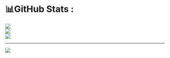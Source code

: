 # 📊GitHub Stats :
![](https://github-readme-stats.vercel.app/api?username=nitinp45&theme=radical&hide_border=false&include_all_commits=false&count_private=false)<br/>
![](https://github-readme-streak-stats.herokuapp.com/?user=nitinp45&theme=radical&hide_border=false)<br/>
![](https://github-readme-stats.vercel.app/api/top-langs/?username=nitinp45&theme=radical&hide_border=false&include_all_commits=false&count_private=false&layout=compact)

---
[![](https://visitcount.itsvg.in/api?id=nitinp45&icon=0&color=0)](https://visitcount.itsvg.in)

